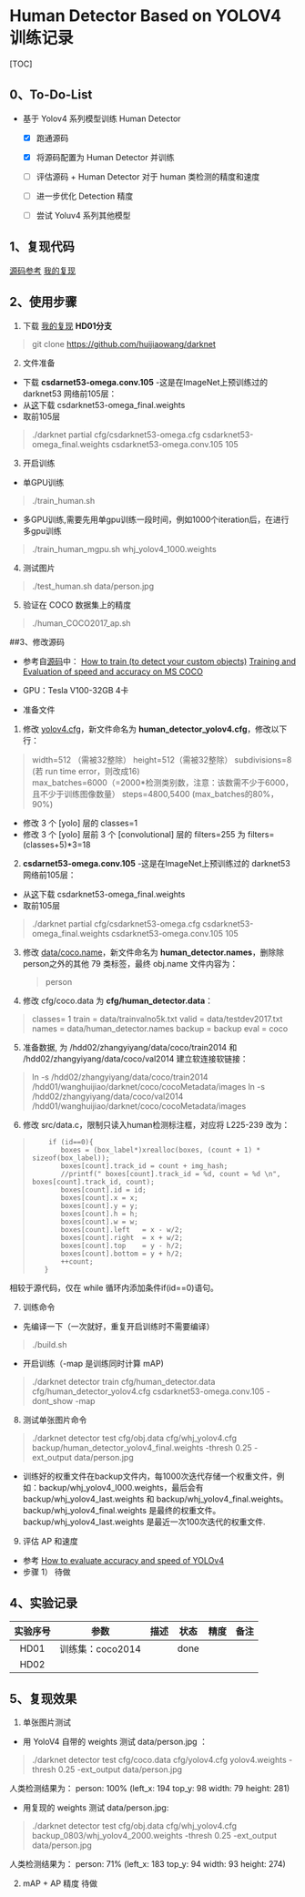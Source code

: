 ﻿# Human Detector Based on YOLOV4 训练记录
[TOC]

## 0、To-Do-List
  - 基于 Yolov4 系列模型训练 Human Detector
    - [x] 跑通源码 
    - [x] 将源码配置为 Human Detector 并训练
    - [ ] 评估源码 + Human Detector 对于 human 类检测的精度和速度
    - [ ] 进一步优化 Detection 精度
    - [ ] 尝试 Yoluv4 系列其他模型


## 1、复现代码
[源码参考](https://github.com/AlexeyAB/darknet)
[我的复现](https://github.com/huijiaowang/darknet)


## 2、使用步骤
1. 下载 [我的复现](https://github.com/huijiaowang/darknet) **HD01分支**
> git clone https://github.com/huijiaowang/darknet  

2. 文件准备
  - 下载 **csdarnet53-omega.conv.105** -这是在ImageNet上预训练过的 darknet53 网络前105层：
  - 从[这]( https://drive.google.com/open?id=18jCwaL4SJ-jOvXrZNGHJ5yz44g9zi8Hm)下载 csdarknet53-omega_final.weights
  - 取前105层
  > ./darknet partial cfg/csdarknet53-omega.cfg csdarknet53-omega_final.weights csdarknet53-omega.conv.105 105

3. 开启训练

* 单GPU训练
> ./train_human.sh  

* 多GPU训练,需要先用单gpu训练一段时间，例如1000个iteration后，在进行多gpu训练
> ./train_human_mgpu.sh whj_yolov4_1000.weights  

4. 测试图片
> ./test_human.sh data/person.jpg

5. 验证在 COCO 数据集上的精度
> ./human_COCO2017_ap.sh 

##3、修改源码
* 参考自[源码](https://github.com/AlexeyAB/darknet)中：
[How to train (to detect your custom objects)](https://github.com/AlexeyAB/darknet#how-to-train-to-detect-your-custom-objects)
[Training and Evaluation of speed and accuracy on MS COCO](https://github.com/AlexeyAB/darknet/wiki/Train-Detector-on-MS-COCO-(trainvalno5k-2014)-dataset)
* GPU：Tesla V100-32GB 4卡 

* 准备文件
1. 修改 [yolov4.cfg](https://raw.githubusercontent.com/AlexeyAB/darknet/master/cfg/yolov4.cfg)，新文件命名为 **human_detector_yolov4.cfg**，修改以下行：
> width=512 （需被32整除）
> height=512（需被32整除）
> subdivisions=8 (若 run time error，则改成16)  
> max_batches=6000（=2000*检测类别数，注意：该数需不少于6000，且不少于训练图像数量）
> steps=4800,5400 (max_batches的80%，90%)

 - 修改 3 个 [yolo] 层的 classes=1
 - 修改 3 个 [yolo] 层前 3 个 [convolutional] 层的 filters=255 为 filters=(classes+5)*3=18 

2. **csdarnet53-omega.conv.105** -这是在ImageNet上预训练过的 darknet53 网络前105层：
  - 从[这]( https://drive.google.com/open?id=18jCwaL4SJ-jOvXrZNGHJ5yz44g9zi8Hm)下载 csdarknet53-omega_final.weights
  - 取前105层
  > ./darknet partial cfg/csdarknet53-omega.cfg csdarknet53-omega_final.weights csdarknet53-omega.conv.105 105

3. 修改 [data/coco.name]( https://raw.githubusercontent.com/AlexeyAB/darknet/master/data/coco.names)，新文件命名为 **human_detector.names**，删除除person之外的其他 79 类标签，最终 obj.name 文件内容为：
   > person  

4. 修改 cfg/coco.data 为 **cfg/human_detector.data**：
> classes= 1
> train  = data/trainvalno5k.txt
> valid = data/testdev2017.txt
> names = data/human_detector.names
> backup = backup
> eval = coco

5. 准备数据, 为 /hdd02/zhangyiyang/data/coco/train2014 和 /hdd02/zhangyiyang/data/coco/val2014 建立软连接软链接：
> ln -s /hdd02/zhangyiyang/data/coco/train2014 /hdd01/wanghuijiao/darknet/coco/cocoMetadata/images
> ln -s /hdd02/zhangyiyang/data/coco/val2014  /hdd01/wanghuijiao/darknet/coco/cocoMetadata/images

6. 修改 src/data.c，限制只读入human检测标注框，对应将 L225-239 改为：
>         if (id==0){
>            boxes = (box_label*)xrealloc(boxes, (count + 1) * sizeof(box_label));
>            boxes[count].track_id = count + img_hash;
>            //printf(" boxes[count].track_id = %d, count = %d \n", boxes[count].track_id, count);
>            boxes[count].id = id;
>            boxes[count].x = x;
>            boxes[count].y = y;
>            boxes[count].h = h;
>            boxes[count].w = w;
>            boxes[count].left   = x - w/2;
>            boxes[count].right  = x + w/2;
>            boxes[count].top    = y - h/2;
>            boxes[count].bottom = y + h/2;
>            ++count;
>        }  
相较于源代码，仅在 while 循环内添加条件if(id==0)语句。

7. 训练命令
  - 先编译一下（一次就好，重复开启训练时不需要编译）
  > ./build.sh  

  - 开启训练（-map 是训练同时计算 mAP)
  > ./darknet detector train cfg/human_detector.data cfg/human_detector_yolov4.cfg csdarknet53-omega.conv.105 -dont_show -map  


8. 测试单张图片命令
  > ./darknet detector test cfg/obj.data cfg/whj_yolov4.cfg backup/human_detector_yolov4_final.weights -thresh 0.25 -ext_output data/person.jpg  

  - 训练好的权重文件在backup文件内，每1000次迭代存储一个权重文件，例如：backup/whj_yolov4_l000.weights，最后会有 backup/whj_yolov4_last.weights 和 backup/whj_yolov4_final.weights。backup/whj_yolov4_final.weights 是最终的权重文件。backup/whj_yolov4_last.weights 是最近一次100次迭代的权重文件.  


9. 评估 AP 和速度
 - 参考 [How to evaluate accuracy and speed of YOLOv4](https://github.com/AlexeyAB/darknet/wiki/How-to-evaluate-accuracy-and-speed-of-YOLOv4)
 - 步骤
   1）
  待做


## 4、实验记录

| 实验序号 | 参数  | 描述  | 状态  | 精度  | 备注  |
|:--------:|:-----:|:-----:|:-----:|:-----:|:-----:|
| HD01     |  训练集：coco2014     |       |    done   |       |       |
| HD02     | ||||


## 5、复现效果
1. 单张图片测试

  - 用 YoloV4 自带的 weights 测试 data/person.jpg ：
  > ./darknet detector test cfg/coco.data cfg/yolov4.cfg yolov4.weights -thresh 0.25 -ext_output data/person.jpg  

  人类检测结果为：
  person: 100% (left_x:  194   top_y:   98   width:   79   height:  281)

  - 用复现的 weights 测试 data/person.jpg:
  > ./darknet detector test cfg/obj.data cfg/whj_yolov4.cfg backup_0803/whj_yolov4_2000.weights -thresh 0.25 -ext_output data/person.jpg  

  人类检测结果为：
  person: 71%     (left_x:  183   top_y:   94   width:   93   height:  274) 

2. mAP + AP 精度
待做




